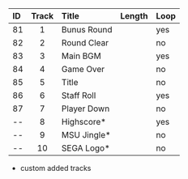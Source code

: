 | ID  | Track | Title       | Length | Loop |
| :-- | :---: | :---------- | :----- | ---- |
| 81  |   1   | Bunus Round |        | yes  |
| 82  |   2   | Round Clear |        | no   |
| 83  |   3   | Main BGM    |        | yes  |
| 84  |   4   | Game Over   |        | no   |
| 85  |   5   | Title       |        | no   |
| 86  |   6   | Staff Roll  |        | yes  |
| 87  |   7   | Player Down |        | no   |
| --  |   8   | Highscore*  |        | yes  |
| --  |   9   | MSU Jingle* |        | no   |
| --  |  10   | SEGA Logo*  |        | no   |

* custom added tracks
